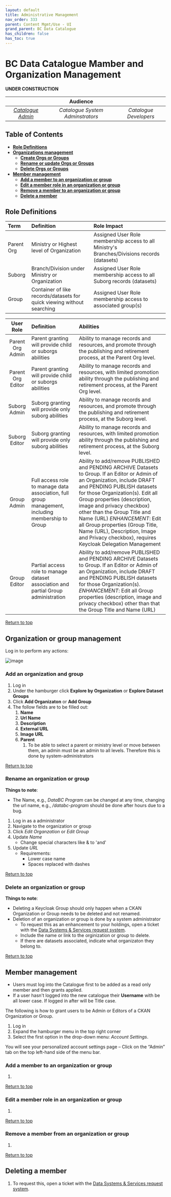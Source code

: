 ```yaml
---
layout: default
title: Administrative Management
nav_order: 333
parent: Content Mgmt/Use - UI
grand_parent: BC Data Catalogue
has_children: false
has_toc: true
---
```


# **BC Data Catalogue Mamber and Organization Management**

**UNDER CONSTRUCTION**

||**Audience** | |
|:---:|:---:|:---:|
| [*Catalogue Admin*](../glossary.html#metadata_admin) | *Catalogue System Adminstrators*  | *Catalogue Developers* |

## Table of Contents
+ [**Role Definitions**](#role-definitions)
+ [**Organizations management**](#organization-management)
    + [**Create Orgs or Groups**](#create-organizations-or-groups)
    + [**Rename or update Orgs or Groups**](#rename-or-update-organizations-or-groups)
    + [**Delete Orgs or Groups**](#delete-organizations-or-groups)
+ [**Member management**](#member-management)
    + [**Add a member to an organization or group**](#add-a-member-to-an-organization-or-group)
    + [**Edit a member role in an organization or group**](#edit-a-member-role-in-an-organization-or-group)
    + [**Remove a member to an organization or group**](#remove-a-member-to-an-organization-or-group)
    + [**Delete a member**](#delete-a-member)


## Role Definitions

|Term|Definition|Role Impact|
|:---|:---|:---|
|Parent Org|Ministry or Highest level of Organization|Assigned User Role membership access to all Ministry's Branches/Divisions records (datasets)|
|Suborg|Branch/Division under Ministry or Organization|Assigned User Role membership access to all Suborg records (datasets)| 
|Group|Container of like records/datasets for quick viewing without searching|Assigned User Role membership access to associated group(s)| 


|User Role| Definition|Abilities|
|:---:|:---|:---|
|Parent Org Admin|Parent granting will provide child or suborgs abilities|Ability to manage records and resources, and promote through the publishing and retirement process, at the Parent Org level.
|Parent Org Editor|Parent granting will provide child or suborgs abilities|Ability to manage records and resources, with limited promotion ability through the publishing and retirement process, at the Parent Org level.
|Suborg Admin|Suborg granting will provide only suborg abilities|Ability to manage records and resources, and promote through the publishing and retirement process, at the Suborg level.
|Suborg Editor|Suborg granting will provide only suborg abilities|Ability to manage records and resources, with limited promotion ability through the publishing and retirement process, at the Suborg level.
|Group Admin| Full access role to manage data association, full group management, including membership to Group| Ability to add/remove PUBLISHED and PENDING ARCHIVE Datasets to Group.  If an Editor or Admin of an Organization, include DRAFT and PENDING PUBLISH datasets for those Organization(s). Edit all Group properties (description, image and privacy checkbox) other than the Group Title and Name (URL)  _ENHANCEMENT_: Edit all Group properties (Group Title, Name (URL), Description, Image and Privacy checkbox), requires Keycloak Delegation Management 
|Group Editor| Partial access role to manage dataset association and partial Group administration | Ability to add/remove PUBLISHED and PENDING ARCHIVE Datasets to Group.  If an Editor or Admin of an Organization, include DRAFT and PENDING PUBLISH datasets for those Organization(s).  _ENHANCEMENT_: Edit all Group properties (description, image and privacy checkbox) other than that the Group Title and Name (URL)

[Return to top][1]

## Organization or group management
Log in to perform any actions:

![image](https://user-images.githubusercontent.com/99049515/177217359-5e272d52-e6da-4413-98c2-592b14ffb102.png)


### Add an organization and group
1. Log in
1. Under the hamburger click **Explore by Organization** or **Explore Dataset Groups** 
1. Click **Add Organizaton** or **Add Group** 
1. The follow fields are to be filled out:
    1. **Name**
    1. **Url Name**
    1. **Description**
    1. **External URL**
    1. **Image URL**
    1. **Parent**
        1. To be able to select a parent or ministry level or move between them, an admin must be an admin to all levels. Therefore this is done by system-administrators  

[Return to top][1]

### Rename an organization or group
**Things to note**:
+ The Name, e.g., _DataBC Program_ can be changed at any time, changing the url name, e.g., _/databc-program_ should be done after hours due to a bug.

1. Log in as a administrator
2. Navigate to the organization or group
3. Click _Edit Organzation_ or _Edit Group_
4. Update _Name_
    +  Change special characters like & to 'and'
5. Update _URL_
    + Requirements:
        - Lower case name 
        - Spaces replaced with dashes

[Return to top][1]

### Delete an organization or group
**Things to note**:
+ Deleting a Keycloak Group should only happen when a CKAN Organization or Group needs to be deleted and not renamed.
+ Deletion of an organization or group is done by a system administrator
    + To request this as an enhancement to your holdings, open a ticket with the [Data Systems & Services request system](https://dpdd.atlassian.net/servicedesk/customer/portal/1/group/1/create/3).
    + Include the name or link to the orginization or group to delete.
    + If there are datasets associated, indicate what organizaton they belong to.


[Return to top][1]

## Member management

+ Users must log into the Catalogue first to be added as a read only member and then grants applied.
+ If a user hasn't logged into the new catalogue their **Username** with be all lower case. If logged in after will be Title case.

The following is how to grant users to be Admin or Editors of a CKAN Organization or Group.

1. Log in
2. Expand the hamburger menu in the top right corner
3. Select the first option in the drop-down menu: _Account Settings_.

You will see your personalized account settings page – Click on the “Admin” tab on the top left-hand side of the menu bar.


### Add a member to an organization or group
1. 


[Return to top][1]

### Edit a member role in an organization or group
1. 

[Return to top][1]

### Remove a member from an organization or group
1. 

[Return to top][1]

## Deleting a member
1. To request this, open a ticket with the [Data Systems & Services request system](https://dpdd.atlassian.net/servicedesk/customer/portal/1/group/3).

[1]: #bc-dtad-catalogue-mamber-and-organiation-management

